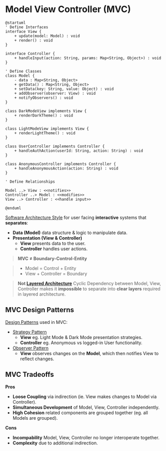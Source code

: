 # Model View Controller (MVC)

```plantuml
@startuml
' Define Interfaces
interface View {
    + update(model: Model) : void
    + render() : void
}

interface Controller {
    + handleInput(action: String, params: Map<String, Object>) : void
}

' Define Classes
class Model {
    - data : Map<String, Object>
    + getData() : Map<String, Object>
    + setData(key: String, value: Object) : void
    + addObserver(observer: View) : void
    + notifyObservers() : void
}

class DarkModeView implements View {
    + renderDarkTheme() : void
}

class LightModeView implements View {
    + renderLightTheme() : void
}

class UserController implements Controller {
    + handleAuthAction(userId: String, action: String) : void
}

class AnonymousController implements Controller {
    + handleAnonymousAction(action: String) : void
}

' Define Relationships

Model ..> View : <<notifies>>
Controller ..> Model : <<modifies>>
View ..> Controller : <<handle input>>

@enduml

```

[Software Architecture Style](./software-architecture.md#software-architecture-style) for user facing **interactive** systems
that **separates**:

- **Data (Model)** data structure & logic to manipulate data.
- **Presentation (View & Controller)**
    - **View** presents data to the user.
    - **Controller** handles user actions.

> **MVC ≠ Boundary-Control-Entity**

> - Model = Control + Entity
> - View + Controller = Boundary

> **Not [Layered Architecture](./software-architecture.md#layered-architecture)**
> Cyclic Dependency between Model, View, Controller makes it **impossible** to
> separate into **clear layers** required in layered architecture.

## MVC Design Patterns

[Design Patterns](./object-design.md#design-patterns) used in MVC:

- [Strategy Pattern](./object-design.md#strategy-pattern)
    - **View** eg. Light Mode & Dark Mode presentation strategies.
    - **Controller** eg. Anonymous vs logged-in User functionality.
- [Observer Pattern](./object-design.md#observer-pattern)
    - **View** observes changes on the **Model**, which then notifies View to reflect changes.

## MVC Tradeoffs

**Pros**

- **Loose Coupling** via indirection (ie. View makes changes to Model via Controller).
- **Simultaneous Development** of Model, View, Controller independently.
- **High Cohesion** related components are grouped together (eg. all Models are grouped).

**Cons**

- **Incompability** Model, View, Controller no longer interoperate together.
- **Complexity** due to additional indirection.

